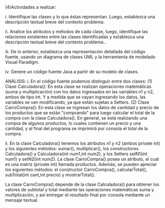 (4)Actividades a realizar:

i. Identifique las clases y lo que éstas representan. Luego, establezca una descripción textual breve del contexto problema.

ii. Analice los atributos y métodos de cada clase, luego, identifique las relaciones existentes entre las clases identificadas y establezca una descripción textual breve del contexto problema..

iii. De lo anterior, establezca una representación detallada del código fuente, usando un diagrama de clases UML y la herramienta de modelado Visual Paradigm.

iv. Genere un código fuente Java a partir de su modelo de clases.

ANÁLISIS:
i. En el código fuente podemos distinguir entre dos clases:
    (1) Clase Calculadora(): En esta clase se realizan operaciones matemáticas (suma y multiplicación) con los datos ingresados en las variables n1 y n2, ambos de tipo int. Y a medida que se vayan ingresando los datos, las variables se van modificando, ya que están sujetas a Setters.
    (2) Clase CarroCompra(): En esta clase se ingresan los datos de cantidad y precio de los productos que se están "comprando" para luego calcular el total de la compra con la clase Calculadora().
En general, se está realizando una compra de algunos productos, lo cuales contienen un precio y una cantidad, y al final del programa se imprimirá por consola el total de la compra.

ii. En la clase Calculadora() tenemos los atributos n1 y n2 (ambos private int) y los siguientes métodos: sumar(), multiplicar(), los constructores Calculadora() y Calculadora(int num1,int num2), y los Setters setN1(int num1) y setN2(int num2).
La clase CarroCompra() posee un atributo, el cual es una matriz (private int) llamada productos. Además, se pueden apreciar los siguientes métodos: el constructor CarroCompra(), calcularTotal(), subTotal(int cant,int precio) y mostrarTotal().

La clase CarroCompra() depende de la clase Calculadora() para obtener los valores de subtotal y total mediante las operaciones matemáticas suma y multiplicación, y así entregar el resultado final por consola mediante un mensaje textual.